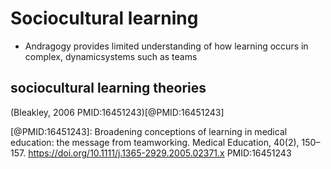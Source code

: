 
# Sociocultural learning

- Andragogy provides limited understanding of how learning occurs in complex, dynamicsystems such as teams

## sociocultural learning theorie**s**



(Bleakley, 2006 PMID:16451243)[@PMID:16451243]

[@PMID:16451243]: Broadening conceptions of learning in medical education: the message from teamworking. Medical Education, 40(2), 150–157. https://doi.org/10.1111/j.1365-2929.2005.02371.x PMID:16451243